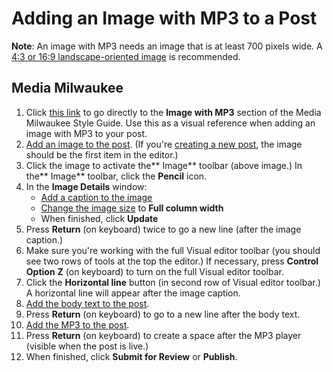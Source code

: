 # Adding an Image with MP3 to a Post

**Note**: An image with MP3 needs an image that is at least 700 pixels wide. A [4:3 or 16:9 landscape-oriented image](http://mediamilwaukee.com/style-guide) is recommended.

## Media Milwaukee

1. Click [this link](http://mediamilwaukee.com/style-guide#imagewithmp3) to go directly to the **Image with MP3** section of the Media Milwaukee Style Guide. Use this as a visual reference when adding an image with MP3 to your post.
2. [Add an image to the post](/working-with-media/adding-an-image-to-a-post.md). \(If you're [creating a new post](/working-with-text-and-links/creating-a-post.md), the image should be the first item in the editor.\) 
3. Click the image to activate the** Image** toolbar \(above image.\) In the** Image** toolbar, click the **Pencil** icon.
4. In the **Image Details** window:
   * [Add a caption to the image](/working-with-media/adding-a-caption-and-alt-text-to-an-image.md)
   * [Change the image size](/working-with-media/changing-the-size-of-an-image.md) to **Full column width**
   * When finished, click **Update**
5. Press **Return** \(on keyboard\) twice to go a new line \(after the image caption.\)   
6. Make sure you're working with the full Visual editor toolbar \(you should see two rows of tools at the top the editor.\) If necessary, press **Control** **Option** **Z** \(on keyboard\) to turn on the full Visual editor toolbar.
7. Click the **Horizontal line** button \(in second row of Visual editor toolbar.\) A horizontal line will appear after the image caption.
8. [Add the body text to the post](/working-with-text-and-links/working-with-content-in-the-visual-editor.md). 
9. Press **Return** \(on keyboard\) to go to a new line after the body text.
10. [Add the MP3 to the post](/working-with-media/adding-an-mp3-to-a-post.md). 
11. Press **Return** \(on keyboard\) to create a space after the MP3 player \(visible when the post is live.\)
12. When finished, click **Submit for Review** or **Publish**.



